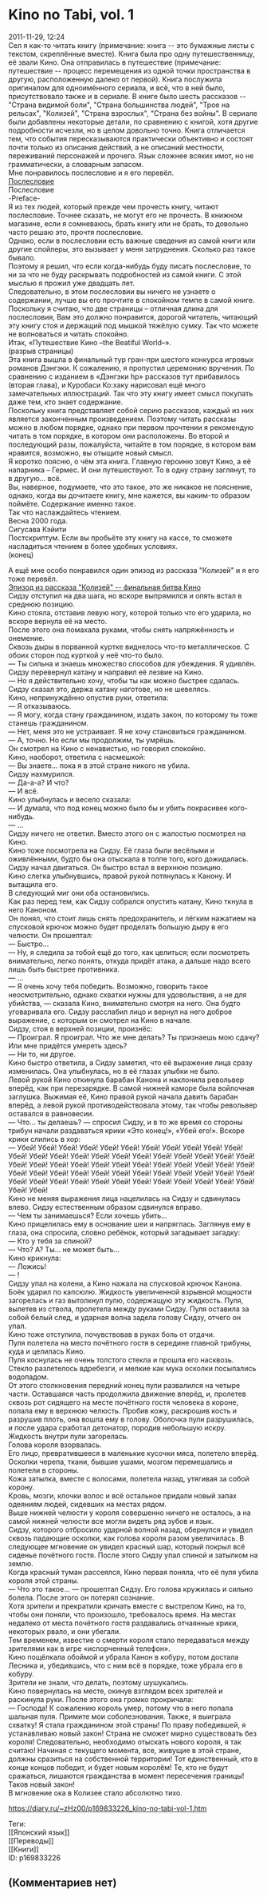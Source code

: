 Kino no Tabi, vol. 1
====================

  
2011-11-29, 12:24  
 Сел я как-то читать книгу (примечание: книга -- это бумажные листы с текстом, скреплённые вместе). Книга была про одну путешественницу, её звали Кино. Она отправилась в путешествие (примечание: путешествие -- процесс перемещения из одной точки пространства в другую, расположенную далеко от первой). Книга послужила оригиналом для одноимённого сериала, и всё, что в ней было, присутствовало также и в сериале. В книге было шесть рассказов -- "Страна видимой боли", "Страна большинства людей", "Трое на рельсах", "Колизей", "Страна взрослых", "Страна без войны". В сериале были добавлены некоторые детали, по сравнению с книгой, хотя другие подробности исчезли, но в целом довольно точно. Книга отличается тем, что события пересказываются практически объективно и состоят почти только из описания действий, а не описаний местности, переживаний персонажей и прочего. Язык сложнее всяких имот, но не грамматически, а словарным запасом.   
 Мне понравилось послесловие и я его перевёл.   
  [Послесловие](https://zHz00.diary.ru/p169833226.htm?index=1#linkmore169833226m1)      
 Послесловие   
 -Preface-   
 Я из тех людей, который прежде чем прочесть книгу, читают послесловие. Точнее сказать, не могут его не прочесть. В книжном магазине, если я сомневаюсь, брать книгу или не брать, то довольно часто решаю это, прочтя послесловие.   
 Однако, если в послесловии есть важные сведения из самой книги или другие спойлеры, это вызывает у меня затруднения. Сколько раз такое бывало.   
 Поэтому я решил, что если когда-нибудь буду писать послесловие, то ни за что не буду раскрывать подробностей из самой книги. С этой мыслью я прожил уже двадцать лет.   
 Следовательно, в этом послесловии вы ничего не узнаете о содержании, лучше вы его прочтите в спокойном темпе в самой книге. Поскольку я считаю, что две страницы – отличная длина для послесловия, Вам это должно понравится, дорогой читатель, читающий эту книгу стоя и держащий под мышкой тяжёлую сумку. Так что можете не волноваться и читать спокойно.   
 Итак, «Путешествие Кино –the Beatiful World–».   
 (разрыв страницы)   
 Эта книга вышла в финальный тур гран-при шестого конкурса игровых романов Дэнгэки. К сожалению, я пропустил церемонию вручения. По сравнению с изданием в «Дэнгэки hp» рассказов тут прибавилось (вторая глава), и Куробаси Ко:хаку нарисовал ещё много замечательных иллюстраций. Так что эту книгу имеет смысл покупать даже тем, кто знает содержание.   
 Поскольку книга представляет собой серию рассказов, каждый из них является законченным произведением. Поэтому читать рассказы можно в любом порядке, однако при первом прочтении я рекомендую читать в том порядке, в котором они расположены. Во второй и последующий разы, пожалуйста, читайте в том порядке, в котором вам нравится, возможно, вы отыщите новый смысл.   
 Я коротко поясню, о чём эта книга. Главную героиню зовут Кино, а её напарника – Гермес. И они путешествуют. То в одну страну заглянут, то в другую… всё.   
 Вы, наверное, подумаете, что это такое, это же никакое не пояснение, однако, когда вы дочитаете книгу, мне кажется, вы каким-то образом поймёте. Содержание именно такое.   
 Так что наслаждайтесь чтением.   
 Весна 2000 года.   
 Сигусава Кэйити   
 Постскриптум. Если вы пробьёте эту книгу на кассе, то сможете насладиться чтением в более удобных условиях.   
 (конец)   
     
 А ещё мне особо понравился один эпизод из рассказа "Колизей" и я его тоже перевёл.   
  [Эпизод из рассказа "Колизей" -- финальная битва Кино](https://zHz00.diary.ru/p169833226.htm?index=2#linkmore169833226m2)      
 Сидзу отступил на два шага, но вскоре выпрямился и опять встал в среднюю позицию.   
 Кино стояла, отставив левую ногу, которой только что его ударила, но вскоре вернула её на место.   
 После этого она помахала руками, чтобы снять напряжённость и онемение.   
 Сквозь дыры в порванной куртке виднелось что-то металлическое. С обоих сторон под курткой у неё что-то было.   
 — Ты сильна и знаешь множество способов для убеждения. Я удивлён.   
 Сидзу перевернул катану и направил её лезвие на Кино.   
 — Но я действительно хочу, чтобы ты как можно быстрее сдалась.   
 Сидзу сказал это, держа катану наготове, но не шевелясь.   
 Кино, непринуждённо опустив руки, ответила:   
 — Я отказываюсь.   
 — Я могу, когда стану гражданином, издать закон, по которому ты тоже станешь гражданином.   
 — Нет, меня это не устраивает. Я не хочу становиться гражданином.   
 — А, точно. Но если мы продолжим, ты умрёшь.   
 Он смотрел на Кино с ненавистью, но говорил спокойно.   
 Кино, наоборот, ответила с насмешкой:   
 — Вы знаете… пока я в этой стране никого не убила.   
 Сидзу нахмурился.   
 — Да-а-а? И что?   
 — И всё.   
 Кино улыбнулась и весело сказала:   
 — И думала, что под конец можно было бы и убить покрасивее кого-нибудь.   
 — …   
 Сидзу ничего не ответил. Вместо этого он с жалостью посмотрел на Кино.   
 Кино тоже посмотрела на Сидзу. Её глаза были весёлыми и оживлёнными, будто бы она отыскала в толпе того, кого дожидалась.   
 Сидзу начал двигаться. Он быстро встал в верхнюю позицию.   
 Кино слегка улыбнувшись, правой рукой потянулась к Канону. И вытащила его.   
 В следующий миг они оба остановились.   
 Как раз перед тем, как Сидзу собрался опустить катану, Кино ткнула в него Каноном.   
 Он понял, что стоит лишь снять предохранитель, и лёгким нажатием на спусковой крючок можно будет проделать большую дыру в его челюсти. Он прошептал:   
 — Быстро…   
 — Ну, я следила за тобой ещё до того, как целиться; если посмотреть внимательно, легко понять, откуда придёт атака, а дальше надо всего лишь быть быстрее противника.   
 — …   
 — Я очень хочу тебя победить. Возможно, говорить такое неосмотрительно, однако схватки нужны для удовольствия, а не для убийства, — сказала Кино, внимательно смотря на него. Она будто уговаривала его. Сидзу расслабил лицо и вернул на него доброе выражение, с которым он смотрел на Кино в начале.   
 Сидзу, стоя в верхней позиции, произнёс:   
 — Проиграл. Я проиграл. Что же мне делать? Ты признаешь мою сдачу? Или мне придётся умереть здесь?   
 — Ни то, ни другое.   
 Кино быстро ответила, а Сидзу заметил, что её выражение лица сразу изменилась. Она улыбнулась, но в её глазах улыбки не было.   
 Левой рукой Кино откинула барабан Канона и наклонила револьвер вперёд, как при перезарядке. В самой нижней каморе была войлочная заглушка. Выжимая её, Кино правой рукой начала давить барабан вперёд, а левой рукой противодействовала этому, так чтобы револьвер оставался в равновесии.   
 — Что… ты делаешь? — спросил Сидзу, и в то же время со стороны трибун начали раздаваться крики «Это конец!», «Убей его!». Вскоре крики слились в хор:   
 — Убей! Убей! Убей! Убей! Убей! Убей! Убей! Убей! Убей! Убей! Убей! Убей! Убей! Убей! Убей! Убей! Убей! Убей! Убей! Убей! Убей! Убей! Убей! Убей! Убей! Убей! Убей! Убей! Убей! Убей! Убей! Убей! Убей! Убей! Убей! Убей! Убей! Убей! Убей! Убей! Убей! Убей! Убей! Убей! Убей! Убей! Убей! Убей! Убей! Убей! Убей! Убей! Убей! Убей! Убей! Убей! Убей! Убей! Убей! Убей! Убей!   
 Кино не меняя выражения лица нацелилась на Сидзу и сдвинулась влево. Сидзу естественным образом сдвинулся вправо.   
 — Чем ты занимаешься? Если хочешь убить…   
 Кино прицелилась ему в основание шеи и напряглась. Заглянув ему в глаза, она спросила, словно ребёнок, который загадывает загадку:   
 — Кто у тебя за спиной?   
 — Что? А? Ты… не может быть…   
 Кино крикнула:   
 — Ложись!   
 — !   
 Сидзу упал на колени, а Кино нажала на спусковой крючок Канона.   
 Боёк ударил по капсюлю. Жидкость увеличенной взрывной мощности загорелась и газ вытолкнул пулю, содержащую эту жидкость. Пуля, вылетев из ствола, пролетела между руками Сидзу. Пуля оставила за собой белый след, и ударная волна задела голову Сидзу, отчего он упал.   
 Кино тоже отступила, почувствовав в руках боль от отдачи.   
 Пуля полетела на место почётного гостя в середине главной трибуны, куда и целилась Кино.   
 Пуля коснулась не очень толстого стекла и прошла его насквозь. Стекло разлетелось вдребезги, и мелкие как мука осколки посыпались водопадом.   
 От этого столкновения передний конец пули развалился на четыре части. Оставшаяся часть продолжила движение вперёд, и, пролетев сквозь рот сидящего на месте почётного гостя человека в короне, попала ему в верхнюю челюсть. Пробив кожу, раскрошив кость и разрушив плоть, она вошла ему в голову. Оболочка пули разрушилась, и после удара сработал детонатор, породив небольшую искру. Жидкость внутри пули загорелась.   
 Голова короля взорвалась.   
 Его лицо, превратившееся в маленькие кусочки мяса, полетело вперёд. Осколки черепа, ткани, бывшие ушами, мозгом перемешались и полетели в стороны.   
 Кожа затылка, вместе с волосами, полетела назад, утягивая за собой корону.   
 Кровь, мозги, клочки волос и всё остальное придали новый запах одеяниям людей, сидевших на местах рядом.   
 Выше нижней челюсти у короля совершенно ничего не осталось, а на самой нижней челюсти все могли видеть ряд зубов и язык.   
 Сидзу, которого отбросило ударной волной назад, обернулся и увидел сквозь падающие осколки, как голова короля разом увеличилась. В следующее мгновение он увидел красный шар, который покрыл всё сиденье почётного гостя. После этого Сидзу упал спиной и затылком на землю.   
 Когда красный туман рассеялся, Кино первая поняла, что её пуля убила короля этой страны.   
 — Что это такое… — прошептал Сидзу. Его голова кружилась и сильно болела. После этого он потерял сознание.   
 Хотя зрители и прекратили кричать вместе с выстрелом Кино, на то, чтобы они поняли, что произошло, требовалось время. На местах недалеко от места почётного гостя раздавались отчаянные крики, некоторых рвало, и они убегали.   
 Тем временем, известие о смерти короля стало передаваться между зрителями как в игре «испорченный телефон».   
 Кино пощёлкала обоймой и убрала Канон в кобуру, потом достала Лесника и, убедившись, что с ним всё в порядке, тоже убрала его в кобуру.   
 Зрители не знали, что делать, поэтому шушукались.   
 Кино повернулась на месте, окинув взглядом всех зрителей и раскинула руки. После этого она громко прокричала:   
 — Господа! К сожалению король умер, потому что в него попала шальная пуля. Примите мои соболезнования. Также, я выиграла схватку! Я стала гражданином этой страны! По праву победившей, я устанавливаю новый закон! Страна не сможет мирно существовать без короля! Следовательно, необходимо отыскать нового короля, я так считаю! Начиная с текущего момента, все, живущие в этой стране, должны сразиться на собственной территории! Тот единственный, кто в конце концов победит, и будет новым королём! Те, кто не будут сражаться, лишаются гражданства в момент пересечения границы! Таков новый закон!   
 В мгновение ока в Колизее стало абсолютно тихо.   
     
  
<https://diary.ru/~zHz00/p169833226_kino-no-tabi-vol-1.htm>  
  
Теги:  
[[Японский язык]]  
[[Переводы]]  
[[Книги]]  
ID: p169833226  


(Комментариев нет)
------------------
